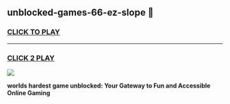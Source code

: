 
## unblocked-games-66-ez-slope 👋
<h3>
<a href="https://premium.freeplayer.one?title=unblocked-games-66-ez-slope&ref=14F">CLICK TO PLAY</a></h3>
<hr>

<h3>
<a href="https://premium.freeplayer.one?title=unblocked-games-66-ez-slope&ref=14F">CLICK 2 PLAY</a>
  
</h3>

<a href="https://premium.freeplayer.one?title=unblocked-games-66-ez-slope&ref=12F/"><img src="https://clearcache.store/games.png"></a>


**worlds hardest game unblocked: Your Gateway to Fun and Accessible Online Gaming**
